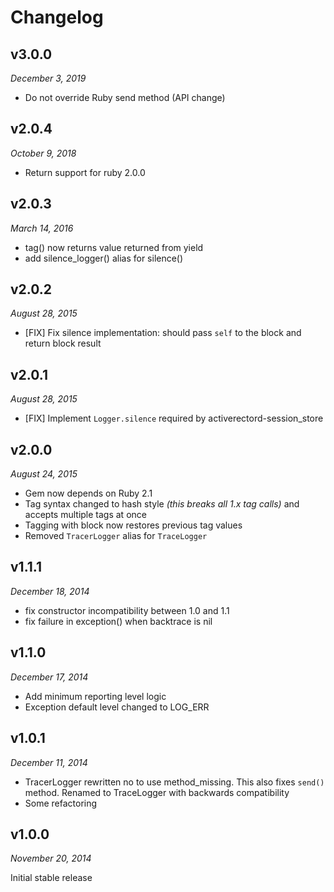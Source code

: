 # Changelog

## v3.0.0

*December 3, 2019*

- Do not override Ruby send method (API change)

## v2.0.4

*October 9, 2018*

* Return support for ruby 2.0.0

## v2.0.3

*March 14, 2016*

- tag() now returns value returned from yield
- add silence_logger() alias for silence()

## v2.0.2

*August 28, 2015*

* [FIX] Fix silence implementation: should pass `self` to the block and return block result

## v2.0.1

*August 28, 2015*

* [FIX] Implement `Logger.silence` required by activerectord-session_store

## v2.0.0

*August 24, 2015*

- Gem now depends on Ruby 2.1
- Tag syntax changed to hash style _(this breaks all 1.x tag calls)_ and accepts multiple tags at once
- Tagging with block now restores previous tag values
- Removed `TracerLogger` alias for `TraceLogger`

## v1.1.1

*December 18, 2014*

- fix constructor incompatibility between 1.0 and 1.1
- fix failure in exception() when backtrace is nil

## v1.1.0

*December 17, 2014*

- Add minimum reporting level logic
- Exception default level changed to LOG_ERR

## v1.0.1

*December 11, 2014*

- TracerLogger rewritten no to use method_missing. This also fixes `send()` method. 
  Renamed to TraceLogger with backwards compatibility
- Some refactoring

## v1.0.0

*November 20, 2014*

Initial stable release
